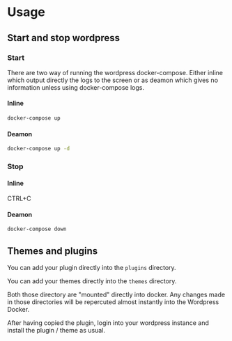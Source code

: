 # Usage

## Start and stop wordpress

### Start

There are two way of running the wordpress docker-compose. Either 
inline which output directly the logs to the screen or as deamon 
which gives no information unless using docker-compose logs.

#### Inline

```sh
docker-compose up
```

#### Deamon

```sh
docker-compose up -d
```


### Stop

#### Inline

CTRL+C 

#### Deamon

```sh
docker-compose down
```

## Themes and plugins

You can add your plugin directly into the `plugins` directory.

You can add your themes directly into the `themes` directory. 

Both those directory are "mounted" directly into docker. 
Any changes made in those directories will be repercuted almost 
instantly into the Wordpress Docker.

After having copied the plugin, login into your wordpress instance 
and install the plugin / theme as usual.

## 


